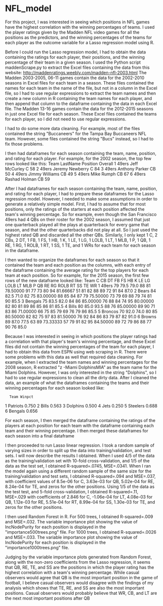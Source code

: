 # NFL_model

For this project, I was interested in seeing which positions in NFL games have the highest correlation with the winning percentages of teams.
I used the player ratings given by the Madden NFL video games for all the positions as the predictors, and the winning percentages of the teams for each player as the outcome variable for a Lasso regression model using R.

Before I could run the Lasso regression model, I had to obtain the data containing the ratings for each player, their positions, and the winning percentage of their team in a given season. 
I used the Python script maddenScrape.py to extract the Excel files containing the data from this website: http://maddenratings.weebly.com/madden-nfl-2003.html
The Madden 2003-2005, 06-11 games contain the data for the 2002-2010 seasons in Excel files for each team in a season. These files contained the names for each team in the name of the file, but not in a column in the Excel file, so I had to use regular expressions to extract
 the team names and then create a new column in R containing the team names for each player, and then append that column to the dataframe containing the data in each Excel file.
The Madden 13-16 games contain the data for the 2012-2015 seasons in just one Excel file for each season. These Excel files contained the teams for each player, so I did not need to use regular expressions.

I had to do some more data cleaning. For example, most of the files contained the string "Buccaneers" for the Tampa Bay Buccaneers NFL team. However, some files contained the string "Bucs" instead, so I had to fix those problems.

I then had dataframes for each season containing the team, name, position, and rating for each player. For example, for the 2002 season, the top few rows looked like this:
   Team        LastName Position Overall
1 49ers   Jeff McCurley        C      58
2 49ers Jeremy Newberry        C      84
3 49ers  Anthony Parker       CB      50
4 49ers  Jimmy Williams       CB      49
5 49ers      Mike Rumph       CB      67
6 49ers   Rashad Holman       CB      59

After I had dataframes for each season containing the team, name, position, and rating for each player, I had to prepare these dataframes for the Lasso regression model. However, I needed to make some assumptions in order to generate a relatively simple model. First, I had to assume that for most positions, only the ratings of the starters at each position affected the team's winning percentage.
So for example, even though the San Francisco 49ers had 4 QBs on their roster for the 2002 season, I assumed that just one quarterback played all the plays at quarterback for every game that season, and that the other quarterbacks did not play at all. So I just used the highest rated QB and discarded all the other QBs. 
Similarly, I only kept 1 C, 2 CBs, 2 DT, 1 FB, 1 FS, 1 HB, 1 K, 1 LE, 1 LG, 1 LOLB, 1 LT, 1 MLB, 1 P, 1 QB, 1 RE, 1 RG, 1 ROLB,
1 RT, 1 SS, 1 TE, and 1 WRs for each team for each season in the dataframe. 

I then wanted to organize the dataframes for each season so that it contained the team and each position as the columns, with each entry of the dataframe containing the average rating for the top players for each team at each position. So for example, for the 2015 season, the first few rows of the new dataframe looked like:
     Team  C   CB   DT FB FS       HB  K LE LG LOLB LT      MLB  P QB RE RG ROLB RT SS TE   WR
1   49ers 79 79.5 79.0 88 81 78.50000 91 77 73   80 94 81.66667 51 81 82 88   89 72 91 84 87.0
2   Bears 84 82.5 71.0 82 75 83.00000 88 85 84   87 79 75.50000 73 79 69 88   79 74 81 90 85.5
3 Bengals 75 83.5 82.0 84 86 85.00000 76 88 84   74 95 80.00000 82 80 81 89   86 85 86 81 85.5
4   Bills 80 85.0 93.5 88 76 85.00000 89 90 71   83 86 71.00000 66 75 85 79   69 76 79 86 85.5
5 Broncos 70 92.0 74.0 80 85 80.50000 82 82 75   97 83 81.50000 76 92 84 86   83 79 87 82 91.0
6  Browns 89 87.0 77.5 63 89 73.33333 57 79 91   82 95 84.50000 89 72 79 86   88 77 90 76 85.0


Because I was interested in seeing in which positions the player ratings had a correlation with that player's team's winning percentage, and these Excel files did not contain the winning percentages of the team for each player, I had to obtain this data from ESPN using web scraping in R. There were some problems with this data as well that required data cleaning.
For example, when I extracted the team names and winning percentages for the 2008 season, R extracted "z -Miami DolphinsMIA" as the team name for the Miami Dolphins. However, I was only interested in the string "Dolphins", so I had to use regular expressions to clean all the dirty data. After I cleaned the data, an example of what the dataframes containing the teams and their winning percentages for each season looked like:

      Team Winpct
1 Patriots  0.750
2    Bills  0.563
3 Dolphins  0.500
4     Jets  0.250
5 Steelers  0.688
6  Bengals  0.656

For each season, I then merged the dataframe containing the ratings of the players at each position for each team with the dataframe containing each team and their winning percentage.
I then merged these dataframes for each season into a final dataframe

I then proceeded to run Lasso linear regression. I took a random sample of varying sizes in order to split up the data into training/validation, and test sets.
I will now describe the results I obtained. When I used 4/5 of the data as the training/validation set with 10-fold cross-validation, and 1/5 of the data as the test set, I obtained 
R-squared=.0745, MSE=.0341. When I ran the model again using a different random sample of the same size for the training/validation and test sets, I obtained R-squared=.094 and MSE=.037, with
coefficient values of 8.5e-06 for C, 3.63e-03 for QB, 5.02e-04 for RE, 8.24e-04 for TE, and zeros for the other positions.
Using 1/5 of the data as the test test, and 5-fold cross-validation, I obtained R-squared=.11, MSE=.029 with coefficients of
2.846 for C, -1.06e-04 for LT, 4.08e-03 for QB, 1.12e-03 for RE, 5.51e-04 for RT, 8.99e-04 for SS, 1.30e-03 for TE, and zeros for the other positions.

I then used Random Forest in R. For 500 trees, I obtained R-squared=.009 and MSE=.032. The variable importance plot showing the value of IncNodePurity for each position is displayed in the "importance500trees.png" file.
For 1000 trees, I obtained R-squared=.0026 and MSE=.033. The variable importance plot showing the value of IncNodePurity for each position is displayed in the "importance1000trees.png" file.

Judging by the variable importance plots generated from Random Forest, along with the non-zero coefficients from the Lasso regression, it seems that QB, RE, TE, and SS are the positions in which the player rating has the highest correlation with a team's winning percentage. While casual observers would agree that QB is the most important position in the game of football, I believe casual observers would disagree with the findings of my analysis which shows that TE, RE, and SS are also the most important positions. Casual observers would probably believe that WR, CB, and LT are the next most important positions after QB




